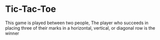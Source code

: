 # Tic-Tac-Toe

This game is played between two people, The player who succeeds in placing three of their marks in a horizontal, vertical, or diagonal row is the winner
